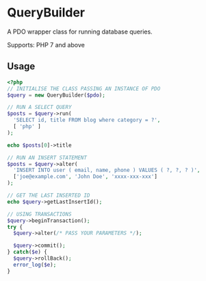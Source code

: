 # QueryBuilder

A PDO wrapper class for running database queries.

Supports: PHP 7 and above

## Usage

```php
<?php
// INITIALISE THE CLASS PASSING AN INSTANCE OF PDO
$query = new QueryBuilder($pdo);

// RUN A SELECT QUERY
$posts = $query->run(
  'SELECT id, title FROM blog where category = ?',
  [ 'php' ]
);

echo $posts[0]->title

// RUN AN INSERT STATEMENT
$posts = $query->alter(
  'INSERT INTO user ( email, name, phone ) VALUES ( ?, ?, ? )',
  ['joe@example.com', 'John Doe', 'xxxx-xxx-xxx']
);

// GET THE LAST INSERTED ID
echo $query->getLastInsertId();

// USING TRANSACTIONS
$query->beginTransaction();
try {
  $query->alter(/* PASS YOUR PARAMETERS */);

  $query->commit();
} catch($e) {
  $query->rollBack();
  error_log($e);
}
```
